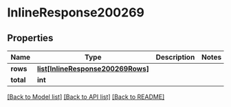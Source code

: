 # InlineResponse200269

## Properties
Name | Type | Description | Notes
------------ | ------------- | ------------- | -------------
**rows** | [**list[InlineResponse200269Rows]**](InlineResponse200269Rows.md) |  | 
**total** | **int** |  | 

[[Back to Model list]](../README.md#documentation-for-models) [[Back to API list]](../README.md#documentation-for-api-endpoints) [[Back to README]](../README.md)

